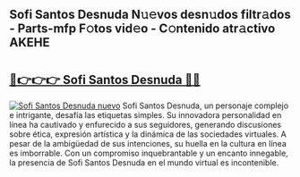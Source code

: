 ## Sofi Santos Desnuda N𝚞𝚎vos desn𝚞dos filtr𝚊dos - Parts-mfp F𝚘tos vid𝚎o - C𝚘ntenido atr𝚊ctivo AKEHE

# <h2><a href="http://mbcuj0.tromn.icu/?c=Sofi+Santos+Desnuda">🔗👉👉👉 Sofi Santos Desnuda 🔗🔗</a></h2>

[![Sofi Santos Desnuda nuevo](https://i.imgur.com/pEAQMta.gif)](http://mbcuj0.tromn.icu/?c=Sofi+Santos+Desnuda)
Sofi Santos Desnuda, un personaje complejo e intrigante, desafía las etiquetas simples. Su innovadora personalidad en línea ha cautivado y enfurecido a sus seguidores, generando discusiones sobre ética, expresión artística y la dinámica de las sociedades virtuales. A pesar de la ambigüedad de sus intenciones, su huella en la cultura en línea es imborrable. Con un compromiso inquebrantable y un encanto innegable, la presencia de Sofi Santos Desnuda en el mundo virtual es incontenible.
